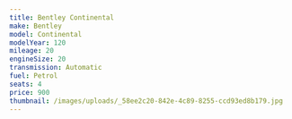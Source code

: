 ```yaml
---
title: Bentley Continental
make: Bentley
model: Continental
modelYear: 120
mileage: 20
engineSize: 20
transmission: Automatic
fuel: Petrol
seats: 4
price: 900
thumbnail: /images/uploads/_58ee2c20-842e-4c89-8255-ccd93ed8b179.jpg
---
```

